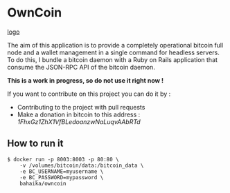 # OwnCoin

[logo](https://raw.githubusercontent.com/HipsterWhale/ownCoin/master/app/assets/images/owncoin.png)

The aim of this application is to provide a completely operational bitcoin full node and a wallet management in a single command for headless servers. To do this, I bundle a bitcoin daemon with a Ruby on Rails application that consume the JSON-RPC API of the bitcoin daemon.

**This is a work in progress, so do not use it right now !**

If you want to contribute on this project you can do it by :

 - Contributing to the project with pull requests
 - Make a donation in bitcoin to this address : *1FhxGz1ZhX1VfBLedoanzwNaLuqvAAbRTd*

## How to run it

```
$ docker run -p 8003:8003 -p 80:80 \
    -v /volumes/bitcoin/data:/bitcoin_data \
    -e BC_USERNAME=myusername \
    -e BC_PASSWORD=mypassword \
    bahaika/owncoin
```
